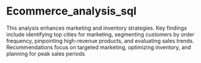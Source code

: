 # Ecommerce_analysis_sql
This analysis  enhances marketing and inventory strategies. Key findings include identifying top cities for marketing, segmenting customers by order frequency, pinpointing high-revenue products, and evaluating sales trends. Recommendations focus on targeted marketing, optimizing inventory, and planning for peak sales periods
